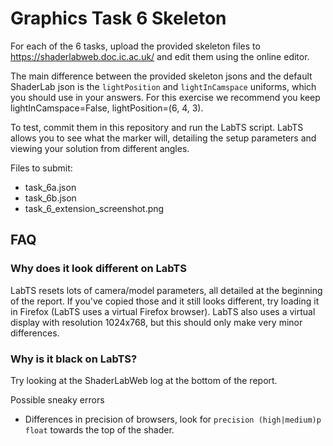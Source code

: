 # Graphics Task 6 Skeleton

For each of the 6 tasks, upload the provided skeleton files to https://shaderlabweb.doc.ic.ac.uk/ and edit them using
the online editor.

The main difference between the provided skeleton jsons and the default ShaderLab json is the ``lightPosition`` and ``lightInCamspace`` uniforms, which you should use in your answers.
For this exercise we recommend you keep lightInCamspace=False, lightPosition=(6, 4, 3).

To test, commit them in this repository and run the LabTS script.
LabTS allows you to see what the marker will, detailing the setup parameters and viewing your solution from different
angles.

Files to submit:
 - task_6a.json
 - task_6b.json
 - task_6_extension_screenshot.png

## FAQ

### Why does it look different on LabTS

LabTS resets lots of camera/model parameters, all detailed at the beginning of the report.
If you've copied those and it still looks different, try loading it in Firefox (LabTS uses a virtual Firefox browser).
LabTS also uses a virtual display with resolution 1024x768, but this should only make very minor differences.

### Why is it black on LabTS?

Try looking at the ShaderLabWeb log at the bottom of the report.

Possible sneaky errors
 + Differences in precision of browsers, look for ``precision (high|medium)p float`` towards the top of the shader.
